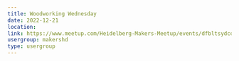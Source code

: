 ```yaml
---
title: Woodworking Wednesday
date: 2022-12-21
location: 
link: https://www.meetup.com/Heidelberg-Makers-Meetup/events/dfbltsydcqbcc/
usergroup: makershd
type: usergroup
---
```


